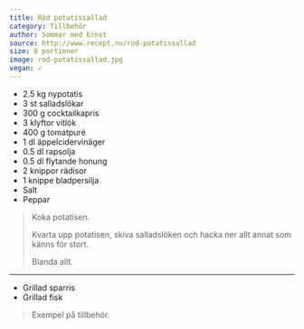 ```yaml
---
title: Röd potatissallad
category: Tillbehör
author: Sommar med Ernst
source: http://www.recept.nu/rod-potatissallad
size: 8 portioner
image: rod-potatissallad.jpg
vegan: ✓
---
```


- 2.5 kg nypotatis
- 3 st salladslökar
- 300 g cocktailkapris
- 3 klyftor vitlök
- 400 g tomatpuré
- 1 dl äppelcidervinäger
- 0.5 dl rapsolja
- 0.5 dl flytande honung
- 2 knippor rädisor
- 1 knippe bladpersilja
- Salt
- Peppar

> Koka potatisen.
> 
> Kvarta upp potatisen, skiva salladslöken och hacka ner allt annat som känns för stort.
> 
> Blanda allt.

---

- Grillad sparris
- Grillad fisk

> Exempel på tillbehör.